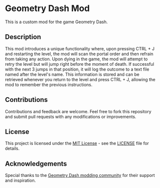 # Geometry Dash Mod
This is a custom mod for the game Geometry Dash.

## Description
This mod introduces a unique functionality where, upon pressing CTRL + J and restarting the level, the mod will scan the portal order and then refrain from taking any action. Upon dying in the game, the mod will attempt to retry the level but will jump right before the moment of death. If successful with the next 3 jumps in that position, it will log the outcome to a text file named after the level's name. This information is stored and can be retrieved whenever you return to the level and press CTRL + J, allowing the mod to remember the previous instructions.

## Contributions
Contributions and feedback are welcome. Feel free to fork this repository and submit pull requests with any modifications or improvements.

## License
This project is licensed under the [MIT License](https://opensource.org/licenses/MIT) - see the [LICENSE](LICENSE) file for details.

## Acknowledgements
Special thanks to the [Geometry Dash modding community](discord.gg/geometrydash) for their support and inspiration.
